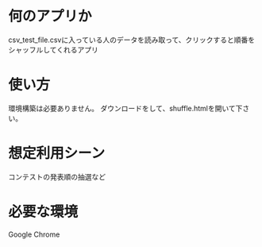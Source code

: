 # 何のアプリか

csv_test_file.csvに入っている人のデータを読み取って、クリックすると順番をシャッフルしてくれるアプリ

# 使い方

環境構築は必要ありません。
ダウンロードをして、shuffle.htmlを開いて下さい。

# 想定利用シーン

コンテストの発表順の抽選など

# 必要な環境

Google Chrome


